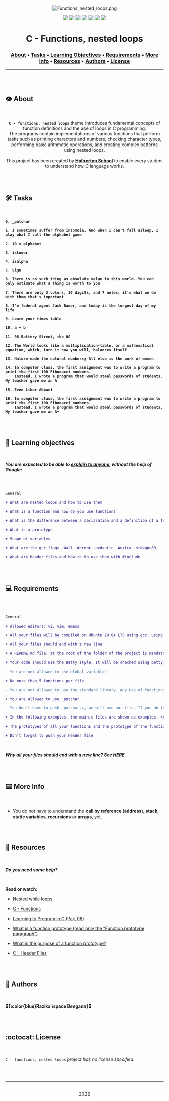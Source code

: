 <div align="center">
<br>

![Functions_nested_loops.png](README-image/functions_nested_loops.png)

</div>


<p align="center">
<img src="https://img.shields.io/badge/-C-yellow">
<img src="https://img.shields.io/badge/-Linux-lightgrey">
<img src="https://img.shields.io/badge/-WSL-brown">
<img src="https://img.shields.io/badge/-Ubuntu%2020.04.4%20LTS-orange">
<img src="https://img.shields.io/badge/-JetBrains-blue">
<img src="https://img.shields.io/badge/-Holberton%20School-red">
<img src="https://img.shields.io/badge/License-not%20specified-brightgreen">
</p>


<h1 align="center"> C - Functions, nested loops </h1>


<h3 align="center">
<a href="https://github.com/RazikaBengana/holbertonschool-low_level_programming/tree/main/functions_nested_loops#eye-about">About</a> •
<a href="https://github.com/RazikaBengana/holbertonschool-low_level_programming/tree/main/functions_nested_loops#hammer_and_wrench-tasks">Tasks</a> •
<a href="https://github.com/RazikaBengana/holbertonschool-low_level_programming/tree/main/functions_nested_loops#memo-learning-objectives">Learning Objectives</a> •
<a href="https://github.com/RazikaBengana/holbertonschool-low_level_programming/tree/main/functions_nested_loops#computer-requirements">Requirements</a> •
<a href="https://github.com/RazikaBengana/holbertonschool-low_level_programming/tree/main/functions_nested_loops#keyboard-more-info">More Info</a> •
<a href="https://github.com/RazikaBengana/holbertonschool-low_level_programming/tree/main/functions_nested_loops#mag_right-resources">Resources</a> •
<a href="https://github.com/RazikaBengana/holbertonschool-low_level_programming/tree/main/functions_nested_loops#bust_in_silhouette-authors">Authors</a> •
<a href="https://github.com/RazikaBengana/holbertonschool-low_level_programming/tree/main/functions_nested_loops#octocat-license">License</a>
</h3>

---

<!-- ------------------------------------------------------------------------------------------------- -->

<br>
<br>

## :eye: About

<br>

<div align="center">

**`C - functions, nested loops`** theme introduces fundamental concepts of function definitions and the use of loops in C programming.
<br>
The programs contain implementations of various functions that perform tasks such as printing characters and numbers, checking character types, performing basic arithmetic operations, and creating complex patterns using nested loops.
<br>
<br>
This project has been created by **[Holberton School](https://www.holbertonschool.com/about-holberton)** to enable every student to understand how C language works.

</div>

<br>
<br>

<!-- ------------------------------------------------------------------------------------------------- -->

## :hammer_and_wrench: Tasks

<br>

**`0. _putchar`**

**`1. I sometimes suffer from insomnia. And when I can't fall asleep, I play what I call the alphabet game`**

**`2. 10 x alphabet`**

**`3. islower`**

**`4. isalpha`**

**`5. Sign`**

**`6. There is no such thing as absolute value in this world. You can only estimate what a thing is worth to you`**

**`7. There are only 3 colors, 10 digits, and 7 notes; it's what we do with them that's important`**

**`8. I'm federal agent Jack Bauer, and today is the longest day of my life`**

**`9. Learn your times table`**

**`10. a + b`**

**`11. 98 Battery Street, the OG`**

**`12. The World looks like a multiplication-table, or a mathematical equation, which, turn it how you will, balances itself`**

**`13. Nature made the natural numbers; All else is the work of women`**

**`14. In computer class, the first assignment was to write a program to print the first 100 Fibonacci numbers.`** <br>
**`    Instead, I wrote a program that would steal passwords of students. My teacher gave me an A`**

**`15. Even Liber Abbaci`**

**`16. In computer class, the first assignment was to write a program to print the first 100 Fibonacci numbers.`** <br>
**`    Instead, I wrote a program that would steal passwords of students. My teacher gave me an A+`**

<br>
<br>

<!-- ------------------------------------------------------------------------------------------------- -->

## :memo: Learning objectives

<br>

**_You are expected to be able to [explain to anyone](https://fs.blog/feynman-learning-technique/), without the help of Google:_**

<br>

```diff

General

+ What are nested loops and how to use them

+ What is a function and how do you use functions

+ What is the difference between a declaration and a definition of a function

+ What is a prototype

+ Scope of variables

+ What are the gcc flags -Wall -Werror -pedantic -Wextra -std=gnu89

+ What are header files and how to to use them with #include

```

<br>
<br>

<!-- ------------------------------------------------------------------------------------------------- -->

## :computer: Requirements

<br>

```diff

General

+ Allowed editors: vi, vim, emacs

+ All your files will be compiled on Ubuntu 20.04 LTS using gcc, using the options -Wall -Werror -Wextra -pedantic -std=gnu89

+ All your files should end with a new line

+ A README.md file, at the root of the folder of the project is mandatory

+ Your code should use the Betty style. It will be checked using betty-style.pl and betty-doc.pl

- You are not allowed to use global variables

+ No more than 5 functions per file

- You are not allowed to use the standard library. Any use of functions like printf, puts, etc… is forbidden

+ You are allowed to use _putchar

- You don’t have to push _putchar.c, we will use our file. If you do it won’t be taken into account

+ In the following examples, the main.c files are shown as examples. <br> You can use them to test your functions, but you don’t have to push them to your repo (if you do we won’t take them into account). <br> We will use our own main.c files at compilation. <br> Our main.c files might be different from the one shown in the examples

+ The prototypes of all your functions and the prototype of the function _putchar should be included in your header file called main.h

+ Don’t forget to push your header file

```

<br>

**_Why all your files should end with a new line? See [HERE](https://unix.stackexchange.com/questions/18743/whats-the-point-in-adding-a-new-line-to-the-end-of-a-file/18789)_**

<br>
<br>

<!-- ------------------------------------------------------------------------------------------------- -->

## :keyboard: More Info

<br>

- You do not have to understand the **call by reference (address)**, **stack**, **static variables**, **recursions** or **arrays**, yet.

<br>
<br>

<!-- ------------------------------------------------------------------------------------------------- -->

## :mag_right: Resources

<br>

**_Do you need some help?_**

<br>

**Read or watch:**

* [Nested while loops](https://www.youtube.com/watch?v=Z3iGeQ1gIss)

* [C - Functions](https://www.tutorialspoint.com/cprogramming/c_functions.htm)

* [Learning to Program in C (Part 06)](https://www.youtube.com/watch?v=qMlnFwYdqIw)

* [What is a function prototype (read only the “Function prototype paragraph”)](https://www.programiz.com/c-programming/c-user-defined-functions#:~:text=A%20function%20prototype%20is%20simply,be%20used%20in%20the%20program.)

* [What is the purpose of a function prototype?](https://www.geeksforgeeks.org/what-is-the-purpose-of-a-function-prototype/)

* [C - Header Files](https://www.tutorialspoint.com/cprogramming/c_header_files.htm)

<br>
<br>

<!-- ------------------------------------------------------------------------------------------------- -->

## :bust_in_silhouette: Authors

<br>

**${\color{blue}Razika \space Bengana}$**

<br>
<br>

<!-- ------------------------------------------------------------------------------------------------- -->

## :octocat: License

<br>

```C - functions, nested loops``` _project has no license specified._

<br>
<br>

---

<p align="center"><br>2022</p>